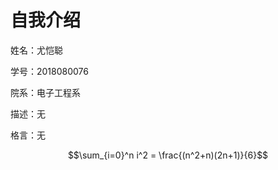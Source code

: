 # 自我介绍

姓名：尤恺聪

学号：2018080076

院系：电子工程系

描述：无

格言：无


$$\sum_{i=0}^n i^2 = \frac{(n^2+n)(2n+1)}{6}$$
